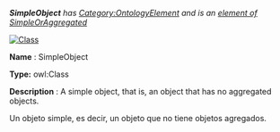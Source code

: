 ___SimpleObject__ 
 has
 [Category:OntologyElement](../../Category/OntologyElement "Category:OntologyElement") 
 and is an
 [element of](../../Property/ElementOf "Property:ElementOf") 
[SimpleOrAggregated](../../Submissions/SimpleOrAggregated "Submissions:SimpleOrAggregated")_




  





[![Class](../../images/thumb/2/27/Class.gif/45px-Class.gif)](../../Image/Class.gif "Class")


__Name__ 
 : SimpleObject
 



__Type:__ 
 owl:Class
 



__Description__ 
 : A simple object, that is, an object that has no aggregated objects.
 



  





 Un objeto simple, es decir, un objeto que no tiene objetos agregados.